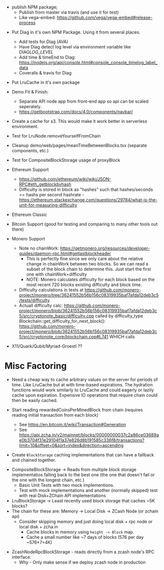 + publish NPM package;
  + Publish from master via travis (and use it for test)
  + Like vega-embed: https://github.com/vega/vega-embed#release-process

- Put Diag in it's own NPM Package. Using it from several places.
  - Add tests for Diag (AVA)
  - Have Diag detect log level via environment variable like DIAG*LOG_LEVEL*<PREFIX>
  - Add time & timeEnd to Diag: https://nodejs.org/api/console.html#console_console_timelog_label_data
  - Coveralls & travis for Diag

- Put LruCache in it's own package

- Demo Fit & Finish:
  - Separate API node app from front-end app so api can be scaled seperately.
  - https://getbootstrap.com/docs/4.0/components/navbar/

- Create a cache for s3. This would make it work better in serverless environment.

- Test for LruNode.removeYourselfFromChain
+ Cleanup demo/web/pages/meanTimeBetweenBlocks.tsx (separate components, etc.)
- Test for CompositeBlockStorage usage of proxyBlock


- Ethereum Support
  - https://github.com/ethereum/wiki/wiki/JSON-RPC#eth_getblockbyhash
  - Difficulty is stored in block as "hashes" such that hashes/seconds == hashs per second hashrate - https://ethereum.stackexchange.com/questions/29784/what-is-the-unit-for-measuring-difficulty
- Ethereum Classic
- Bitcoin Support (good for testing and comparing to many other tools out there)
- Monero Support
  - Note no chainWork: https://getmonero.org/resources/developer-guides/daemon-rpc.html#getlastblockheader
    - This is perfectly fine since we only care about the relative change in chainWork between two blocks. So we can read a subset of the block chain to determine this. Just start the first one with chainWork=difficulty
    - NOTE: Monero calculates difficulty for each block based on the most recent 720 blocks existing difficulty and block time.
  - Difficulty calculations in tests at https://github.com/monero-project/monero/tree/36241552b56b156c08319935baf7afda12deb3c5/tests/difficulty
  - Actuall difficulty calc: https://github.com/monero-project/monero/blob/36241552b56b156c08319935baf7afda12deb3c5/src/cryptonote_basic/difficulty.cpp called by difficulty_type Blockchain::get_difficulty_for_next_block(): https://github.com/monero-project/monero/blob/36241552b56b156c08319935baf7afda12deb3c5/src/cryptonote_core/blockchain.cpp#L741 WHICH calls

- X11/Quark/Qubit/Myriad-Groestl ??


# Misc Factoring #
- Need a cheap way to cache arbitrary values on the server for periods of time. Like LruCache but at with time-based expirations. The hydration functions would work similarly to LruCache and could eagerly or lazily cache upon expiration. Expensive IO operations that require chain could then be easily cached.

- Start reading rewardedCoinsPerMinedBlock from chain (requires reading initial transaction from each block)
  - See https://en.bitcoin.it/wiki/Transaction#Generation
  - See https://api.zcha.in/v2/mainnet/blocks/00000000037c2a86ce03689ae0b3704f31e29104f1a37e826d8b191585c336f8/transactions?limit=10&offset=0&sort=index&direction=ascending



- Create `BlockStorage` caching implementations that can have a fallback and chained together.
+ CompositeBlockStorage -> Reads from multiple block storage implementatios falling back to the best one (the one that doesn't fail or the one with the longest chain, etc.)
  + Basic Unit Tests with two mock implementions.
  + Test with mock implementations and another (normally skipped) test with real Disk+ZChain API implementations
+ LruBlockStorage -> Least recently used block storage that caches ~5K blocks?
+ The chain for these are: Memory -> Local Disk -> ZCash Node (or zchain api)
  + Consider skipping memory and just doing local disk + rpc node or local disk + zcha.in
    + Cache blocks in memory using `height -> Block` map.
    + Cache a small number like ~7 days of blocks (576 per day ~576\*7=4K)
- ZcashNodeRpcBlockStorage - reads directly from a zcash node's RPC interface.
  - Why - Only make sense if we deploy zcash node in production


